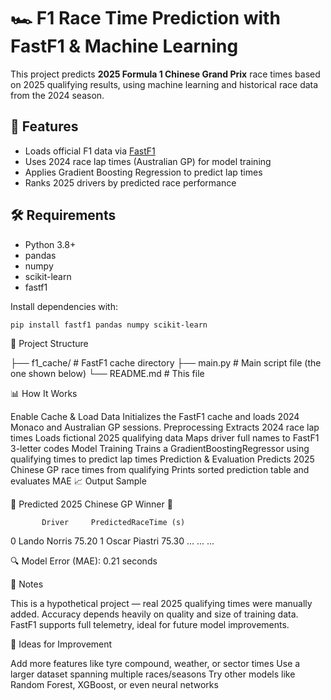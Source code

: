 # 🏎️ F1 Race Time Prediction with FastF1 & Machine Learning

This project predicts **2025 Formula 1 Chinese Grand Prix** race times based on 2025 qualifying results, using machine learning and historical race data from the 2024 season.

## 🚀 Features

- Loads official F1 data via [FastF1](https://theoehrly.github.io/Fast-F1/)
- Uses 2024 race lap times (Australian GP) for model training
- Applies Gradient Boosting Regression to predict lap times
- Ranks 2025 drivers by predicted race performance

## 🛠️ Requirements

- Python 3.8+
- pandas
- numpy
- scikit-learn
- fastf1

Install dependencies with:

```bash
pip install fastf1 pandas numpy scikit-learn
```

📂 Project Structure

├── f1_cache/              # FastF1 cache directory
├── main.py                # Main script file (the one shown below)
└── README.md              # This file

📊 How It Works

Enable Cache & Load Data
Initializes the FastF1 cache and loads 2024 Monaco and Australian GP sessions.
Preprocessing
Extracts 2024 race lap times
Loads fictional 2025 qualifying data
Maps driver full names to FastF1 3-letter codes
Model Training
Trains a GradientBoostingRegressor using qualifying times to predict lap times
Prediction & Evaluation
Predicts 2025 Chinese GP race times from qualifying
Prints sorted prediction table and evaluates MAE
📈 Output Sample

🏁 Predicted 2025 Chinese GP Winner 🏁

           Driver     PredictedRaceTime (s)
0     Lando Norris                75.20
1     Oscar Piastri              75.30
...   ...                        ...

🔍 Model Error (MAE): 0.21 seconds

📌 Notes

This is a hypothetical project — real 2025 qualifying times were manually added.
Accuracy depends heavily on quality and size of training data.
FastF1 supports full telemetry, ideal for future model improvements.

🧠 Ideas for Improvement

Add more features like tyre compound, weather, or sector times
Use a larger dataset spanning multiple races/seasons
Try other models like Random Forest, XGBoost, or even neural networks
